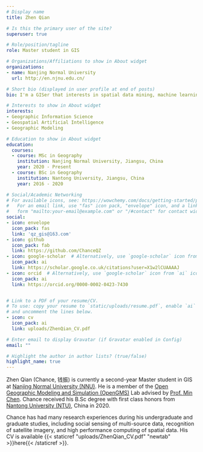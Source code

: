```yaml
---
# Display name
title: Zhen Qian

# Is this the primary user of the site?
superuser: true

# Role/position/tagline
role: Master student in GIS

# Organizations/Affiliations to show in About widget
organizations:
- name: Nanjing Normal University
  url: http://en.njnu.edu.cn/

# Short bio (displayed in user profile at end of posts)
bio: I'm a GISer that interests in spatial data mining, machine learning, deep learning, and geographic modeling.

# Interests to show in About widget
interests:
- Geographic Information Science
- Geospatial Artificial Intelligence
- Geographic Modeling

# Education to show in About widget
education:
  courses:
  - course: MSc in Geography
    institution: Nanjing Normal University, Jiangsu, China
    year: 2020 - Present
  - course: BSc in Geography
    institution: Nantong University, Jiangsu, China
    year: 2016 - 2020

# Social/Academic Networking
# For available icons, see: https://wowchemy.com/docs/getting-started/page-builder/#icons
#   For an email link, use "fas" icon pack, "envelope" icon, and a link in the
#   form "mailto:your-email@example.com" or "/#contact" for contact widget.
social:
- icon: envelope
  icon_pack: fas
  link: 'qz_gis@163.com'
- icon: github
  icon_pack: fab
  link: https://github.com/ChanceQZ
- icon: google-scholar  # Alternatively, use `google-scholar` icon from `ai` icon pack
  icon_pack: ai
  link: https://scholar.google.co.uk/citations?user=X1w2lCUAAAAJ
- icon: orcid  # Alternatively, use `google-scholar` icon from `ai` icon pack
  icon_pack: ai
  link: https://orcid.org/0000-0002-0423-7430


# Link to a PDF of your resume/CV.
# To use: copy your resume to `static/uploads/resume.pdf`, enable `ai` icons in `params.toml`, 
# and uncomment the lines below.
- icon: cv
  icon_pack: ai
  link: uploads/ZhenQian_CV.pdf

# Enter email to display Gravatar (if Gravatar enabled in Config)
email: ""

# Highlight the author in author lists? (true/false)
highlight_name: true
---
```


Zhen Qian (Chance, 钱振) is currently a second-year Master student in GIS at [Nanjing Normal University (NNU)](http://en.njnu.edu.cn/). He is a member of the [Open Geographic Modeling and Simulation (OpenGMS)](https://geomodeling.njnu.edu.cn/) Lab advised by [Prof. Min Chen](http://schools.njnu.edu.cn/geog/person/min-chen). Chance received his B.Sc degree with first class honors from [Nantong University (NTU)](https://en.ntu.edu.cn/), China in 2020.

Chance has had many research experiences during his undergraduate and graduate studies, including social sensing of multi-source data, recognition of satellite imagery, and high performance computing of spatial data. His CV is available {{< staticref "uploads/ZhenQian_CV.pdf" "newtab" >}}here{{< /staticref >}}.

